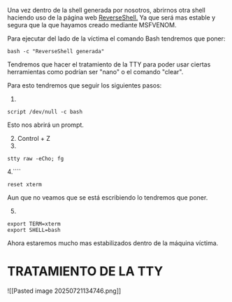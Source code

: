 Una vez dentro de la shell generada por nosotros, abrirnos otra shell haciendo uso de la página web [ReverseShell.](https://www.revshells.com) Ya que será mas estable y segura que la que hayamos creado mediante MSFVENOM.

Para ejecutar del lado de la víctima el comando Bash tendremos que poner:

````
bash -c "ReverseShell generada"
`````

Tendremos que hacer el tratamiento de la TTY para poder usar ciertas herramientas como podrían ser "nano" o el comando "clear".

Para esto tendremos que seguir los siguientes pasos:

1. 
````
script /dev/null -c bash 
`````

Esto nos abrirá un prompt.

2.  Control + Z
3. 
````
stty raw -eCho; fg
`````

4.````
````
reset xterm
`````

Aun que no veamos que se está escribiendo lo tendremos que poner.

5. 
````
export TERM=xterm
export SHELL=bash
`````

Ahora estaremos mucho mas estabilizados dentro de la máquina víctima.





# TRATAMIENTO DE LA TTY 
![[Pasted image 20250721134746.png]]


